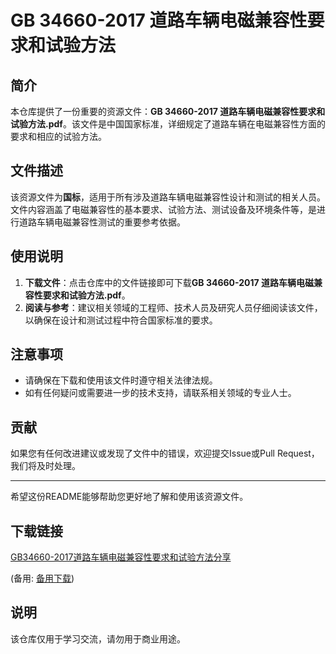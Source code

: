 # GB 34660-2017 道路车辆电磁兼容性要求和试验方法

## 简介
本仓库提供了一份重要的资源文件：**GB 34660-2017 道路车辆电磁兼容性要求和试验方法.pdf**。该文件是中国国家标准，详细规定了道路车辆在电磁兼容性方面的要求和相应的试验方法。

## 文件描述
该资源文件为**国标**，适用于所有涉及道路车辆电磁兼容性设计和测试的相关人员。文件内容涵盖了电磁兼容性的基本要求、试验方法、测试设备及环境条件等，是进行道路车辆电磁兼容性测试的重要参考依据。

## 使用说明
1. **下载文件**：点击仓库中的文件链接即可下载**GB 34660-2017 道路车辆电磁兼容性要求和试验方法.pdf**。
2. **阅读与参考**：建议相关领域的工程师、技术人员及研究人员仔细阅读该文件，以确保在设计和测试过程中符合国家标准的要求。

## 注意事项
- 请确保在下载和使用该文件时遵守相关法律法规。
- 如有任何疑问或需要进一步的技术支持，请联系相关领域的专业人士。

## 贡献
如果您有任何改进建议或发现了文件中的错误，欢迎提交Issue或Pull Request，我们将及时处理。

---

希望这份README能够帮助您更好地了解和使用该资源文件。

## 下载链接
[GB34660-2017道路车辆电磁兼容性要求和试验方法分享](https://pan.quark.cn/s/b6bb96b12b76) 

(备用: [备用下载](https://pan.baidu.com/s/1ZJnFZm616Pgr30BG8OUphw?pwd=1234))

## 说明

该仓库仅用于学习交流，请勿用于商业用途。
